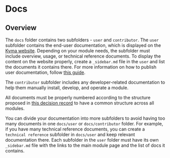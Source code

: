 # Docs

## Overview

The `docs` folder contains two subfolders - `user` and `contributor`. 
The `user` subfolder contains the end-user documentation, which is displayed on the [Kyma website](https://kyma-project.io/#/). Depending on your module needs, the subfolder must include overview, usage, or technical reference documents. To display the content on the website properly, create a `_sidebar.md` file in the `user` and list the documents it contains there. For more information on how to publish user documentation, follow [this guide](https://github.com/kyma-project/community/blob/main/docs/guidelines/content-guidelines/01-user-docs.md).

The `contributor` subfolder includes any developer-related documentation to help them manually install, develop, and operate a module.

All documents must be properly numbered according to the structure proposed in [this decision record](https://github.tools.sap/kyma/community/issues/180) to have a common structure across all modules.

You can divide your documentation into more subfolders to avoid having too many documents in one `docs/user` or `docs/contributor` folder. For example, if you have many technical reference documents, you can create a `technical reference` subfolder in `docs/user` and keep relevant documentation there. Each subfolder in the `user` folder must have its own `_sidebar.md` file with the links to the main module page and the list of docs it contains.